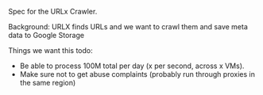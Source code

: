 
Spec for the URLx Crawler.


Background: URLX finds URLs and we want to crawl them and save meta data to Google Storage

Things we want this todo:
 - Be able to process 100M total per day (x per second, across x VMs).
 - Make sure not to get abuse complaints (probably run through proxies in the same region)

